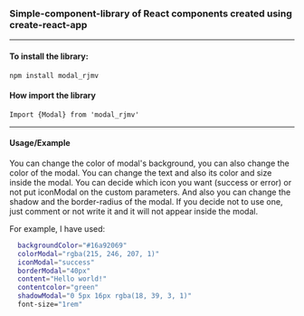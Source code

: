 ### Simple-component-library of React components created using create-react-app

---

#### To install the library:

`npm install modal_rjmv`

#### How import the library

`Import {Modal} from 'modal_rjmv'`

---

#### Usage/Example

You can change the color of modal's background, you can also change the color of the modal. You can change the text and also its color and size inside the modal. You can decide which icon you want (success or error) or not put iconModal on the custom parameters. And also you can change the shadow and the border-radius of the modal.
If you decide not to use one, just comment or not write it and it will not appear inside the modal.

For example, I have used:

```bash
  backgroundColor="#16a92069"
  colorModal="rgba(215, 246, 207, 1)"
  iconModal="success"
  borderModal="40px"
  content="Hello world!"
  contentcolor="green"
  shadowModal="0 5px 16px rgba(18, 39, 3, 1)"
  font-size="1rem"
```
